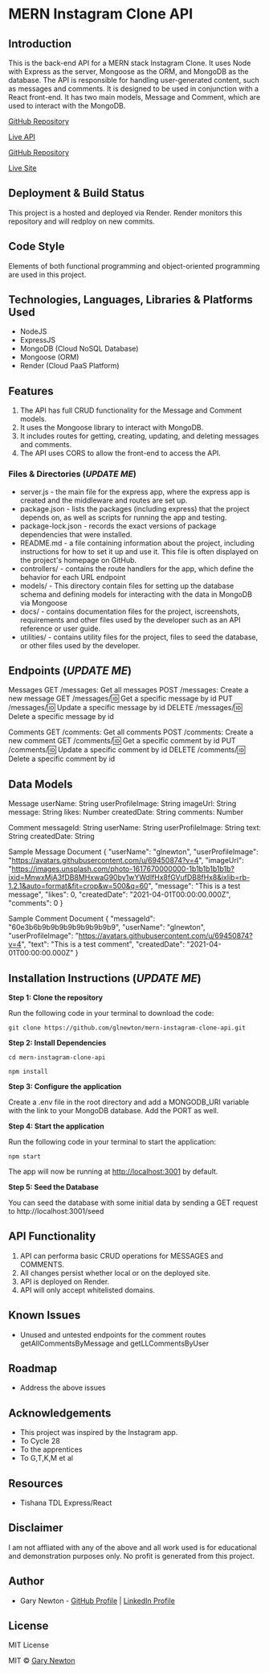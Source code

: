 # MERN Instagram Clone API

## Introduction

This is the back-end API for a MERN stack Instagram Clone. It uses Node with Express as the server, Mongoose as the ORM, and MongoDB as the database. The API is responsible for handling user-generated content, such as messages and comments. It is designed to be used in conjunction with a React front-end. It has two main models, Message and Comment, which are used to interact with the MongoDB.

[GitHub Repository](https://github.com/glnewton/mern-instagram-clone-api)

[Live API](https://mern-instagram-clone-api.onrender.com)

[GitHub Repository](https://github.com/glnewton/mern-instagram-clone-ui)

[Live Site](https://mern-instagram-clone-ui.onrender.com)

## Deployment & Build Status

This project is a hosted and deployed via Render. Render monitors this repository and will redploy on new commits.

## Code Style

Elements of both functional programming and object-oriented programming are used in this project.

## Technologies, Languages, Libraries & Platforms Used

- NodeJS
- ExpressJS
- MongoDB (Cloud NoSQL Database)
- Mongoose (ORM)
- Render (Cloud PaaS Platform)

## Features

1. The API has full CRUD functionality for the Message and Comment models.
2. It uses the Mongoose library to interact with MongoDB.
3. It includes routes for getting, creating, updating, and deleting messages and comments.
4. The API uses CORS to allow the front-end to access the API.


### Files & Directories (***UPDATE ME***)

- server.js - the main file for the express app, where the express app is created and the middleware and routes are set up.
- package.json - lists the packages (including express) that the project depends on, as well as scripts for running the app and testing.
- package-lock.json - records the exact versions of package dependencies that were installed.
- README.md - a file containing information about the project, including instructions for how to set it up and use it. This file is often displayed on the project's homepage on GitHub.
- controllers/ - contains the route handlers for the app, which define the behavior for each URL endpoint
- models/ - This directory contain files for setting up the database schema and defining models for interacting with the data in MongoDB via Mongoose
- docs/ - contains documentation files for the project, iscreenshots, requirements and other files used by the developer such as an API reference or user guide.
- utilities/ - contains utility files for the project, files to seed the database, or other files used by the developer.

## Endpoints (***UPDATE ME***)

Messages
    GET /messages: Get all messages
    POST /messages: Create a new message
    GET /messages/:id: Get a specific message by id
    PUT /messages/:id: Update a specific message by id
    DELETE /messages/:id: Delete a specific message by id

Comments
    GET /comments: Get all comments
    POST /comments: Create a new comment
    GET /comments/:id: Get a specific comment by id
    PUT /comments/:id: Update a specific comment by id
    DELETE /comments/:id: Delete a specific comment by id                                             

## Data Models

 Message
     userName: String
     userProfileImage: String
     imageUrl: String
     message: String
     likes: Number
     createdDate: String
     comments: Number

 Comment
     messageId: String
     userName: String
     userProfileImage: String
     text: String
     createdDate: String

Sample Message Document
{
    "userName": "glnewton",
    "userProfileImage": "https://avatars.githubusercontent.com/u/69450874?v=4",
     "imageUrl": "https://images.unsplash.com/photo-1617670000000-1b1b1b1b1b1b?ixid=MnwxMjA3fDB8MHxwaG90by1wYWdlfHx8fGVufDB8fHx8&ixlib=rb-1.2.1&auto=format&fit=crop&w=500&q=60",
     "message": "This is a test message",
     "likes": 0,
     "createdDate": "2021-04-01T00:00:00.000Z",
     "comments": 0
 }

Sample Comment Document
 {
     "messageId": "60e3b6b9b9b9b9b9b9b9b9b9",
     "userName": "glnewton",
     "userProfileImage": "https://avatars.githubusercontent.com/u/69450874?v=4",
     "text": "This is a test comment",
     "createdDate": "2021-04-01T00:00:00.000Z"
 }

## Installation Instructions (***UPDATE ME***)

**Step 1: Clone the repository**

Run the following code in your terminal to download the code:

`git clone https://github.com/glnewton/mern-instagram-clone-api.git`

**Step 2: Install Dependencies**

`cd mern-instagram-clone-api`

`npm install`

**Step 3: Configure the application**

Create a .env file in the root directory and add a MONGODB_URI variable with the link to your MongoDB database. Add the PORT as well.


**Step 4: Start the application**

Run the following code in your terminal to start the application:

`npm start`

The app will now be running at <http://localhost:3001> by default.

**Step 5: Seed the Database**

You can seed the database with some initial data by sending a GET request to http://localhost:3001/seed

## API Functionality

1. API can performa basic CRUD operations for MESSAGES and COMMENTS.
2. All changes persist whether local or on the deployed site.
3. API is deployed on Render.
4. API will only accept whitelisted domains.

## Known Issues

- Unused and untested endpoints for the comment routes getAllCommentsByMessage and getLLCommentsByUser

## Roadmap

- Address the above issues

## Acknowledgements  

- This project was inspired by the Instagram app.
- To Cycle 28
- To the apprentices
- To G,T,K,M et al

## Resources

- Tishana TDL Express/React

## Disclaimer

I am not affliated with any of the above and all work used is for educational and demonstration purposes only. No profit is generated from this project.

## Author

- Gary Newton - [GitHub Profile](https://github.com/glnewton)  |  [LinkedIn Profile](https://www.linkedin.com/in/gary-newton-developer/)

## License

MIT License

MIT © [Gary Newton]()

